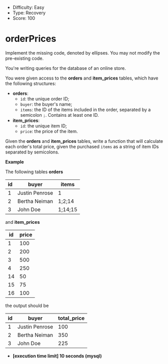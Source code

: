 - Difficulty: Easy
- Type: Recovery
- Score: 100

# orderPrices

Implement the missing code, denoted by ellipses. You may not modify the pre-existing code.

You're writing queries for the database of an online store.

You were given access to the **orders** and **item_prices** tables, which have the following structures:

- **orders**:
  - `id`: the unique order ID;
  - `buyer`: the buyer's name;
  - `items`: the ID of the items included in the order, separated by a semicolon `;`. Contains at least one ID.
- **item_prices**:
  - `id`: the unique item ID;
  - `price`: the price of the item.

Given the **orders** and **item_prices** tables, write a function that will calculate each order's total price, given the purchased `items` as a string of item IDs separated by semicolons.

**Example**

The following tables **orders**

| id   | buyer          | items   |
| ---- | -------------- | ------- |
| 1    | Justin Penrose | 1       |
| 2    | Bertha Neiman  | 1;2;14  |
| 3    | John Doe       | 1;14;15 |

and **item_prices**

| id   | price |
| ---- | ----- |
| 1    | 100   |
| 2    | 200   |
| 3    | 500   |
| 4    | 250   |
| 14   | 50    |
| 15   | 75    |
| 16   | 100   |

the output should be

| id   | buyer          | total_price |
| ---- | -------------- | ----------- |
| 1    | Justin Penrose | 100         |
| 2    | Bertha Neiman  | 350         |
| 3    | John Doe       | 225         |

- **[execution time limit] 10 seconds (mysql)**

